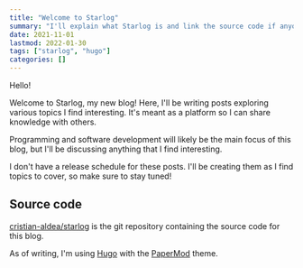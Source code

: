 ```yaml
---
title: "Welcome to Starlog"
summary: "I'll explain what Starlog is and link the source code if anyone wants to check it out!"
date: 2021-11-01
lastmod: 2022-01-30
tags: ["starlog", "hugo"]
categories: []
---
```


Hello!

Welcome to Starlog, my new blog! Here, I'll be writing posts exploring various topics I find interesting. It's meant as a platform so I can share knowledge with others.

Programming and software development will likely be the main focus of this blog, but I'll be discussing anything that I find interesting.

I don't have a release schedule for these posts. I'll be creating them as I find topics to cover, so make sure to stay tuned!

## Source code

[cristian-aldea/starlog](https://github.com/cristian-aldea/starlog) is the git repository containing the source code for this blog.

As of writing, I'm using [Hugo](https://gohugo.io/) with the [PaperMod](https://github.com/adityatelange/hugo-PaperMod) theme.
